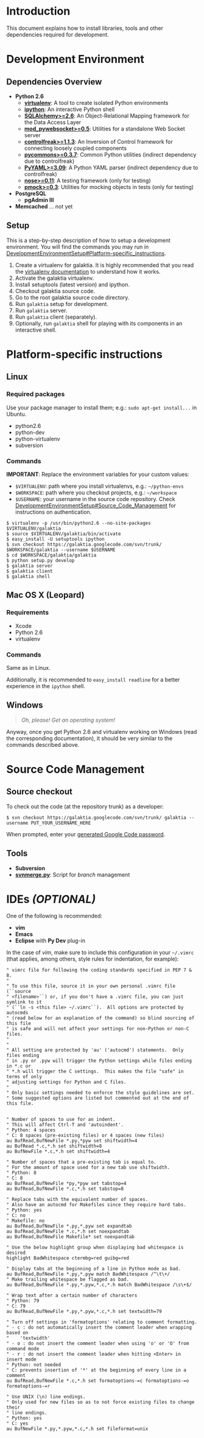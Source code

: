 # Introduction #

This document explains how to install libraries, tools and other dependencies required for development.

# Development Environment #

## Dependencies Overview ##

  * **Python 2.6**
    * **[virtualenv](http://pypi.python.org/pypi/virtualenv)**: A tool to create isolated Python environments
    * **[ipython](http://ipython.scipy.org/moin/Documentation)**: An interactive Python shell
    * **[SQLAlchemy>=2.6](http://www.sqlalchemy.org/docs/)**: An Object-Relational Mapping framework for the Data Access Layer
    * **[mod\_pywebsocket>=0.5](http://code.google.com/p/pywebsocket/)**: Utilities for a standalone Web Socket server
    * **[controlfreak>=1.1.3](http://blog.code.zauber.com.ar/2009/04/controlfreak-python-inversion-of.html)**: An Inversion of Control framework for connecting loosely coupled components
    * **[pycommons>=0.3.7](http://blog.code.zauber.com.ar/2009/04/controlfreak-python-inversion-of.html)**: Common Python utilities (indirect dependency due to controlfreak)
    * **[PyYAML>=3.09](http://pyyaml.org/wiki/PyYAMLDocumentation)**: A Python YAML parser (indirect dependency due to controlfreak)
    * **[nose>=0.11](http://somethingaboutorange.com/mrl/projects/nose/0.11.3/)**: A testing framework (only for testing)
    * **[pmock>=0.3](http://pmock.sourceforge.net/)**: Utilities for mocking objects in tests (only for testing)
  * **PostgreSQL**
    * **pgAdmin III**
  * **Memcached** ... not yet

## Setup ##

This is a step-by-step description of how to setup a development environment. You will find the commands you may run in [DevelopmentEnvironmentSetup#Platform-specific\_instructions](DevelopmentEnvironmentSetup#Platform-specific_instructions.md).

  1. Create a virtualenv for galaktia. It is highly recommended that you read the [virtualenv documentation](http://pypi.python.org/pypi/virtualenv) to understand how it works.
  1. Activate the galaktia virtualenv.
  1. Install setuptools (latest version) and ipython.
  1. Checkout galaktia source code.
  1. Go to the root galaktia source code directory.
  1. Run `galaktia` setup for development.
  1. Run `galaktia` server.
  1. Run `galaktia` client (separately).
  1. Optionally, run `galaktia` shell for playing with its components in an interactive shell.


# Platform-specific instructions #

## Linux ##

### Required packages ###

Use your package manager to install them; e.g.: `sudo apt-get install...` in Ubuntu.
  * python2.6
  * python-dev
  * python-virtualenv
  * subversion

### Commands ###

**IMPORTANT**: Replace the environment variables for your custom values:
  * `$VIRTUALENV`: path where you install virtualenvs, e.g.: `~/python-envs`
  * `$WORKSPACE`: path where you checkout projects, e.g.: `~/workspace`
  * `$USERNAME`: your username in the source code repository. Check [DevelopmentEnvironmentSetup#Source\_Code\_Management](DevelopmentEnvironmentSetup#Source_Code_Management.md) for instructions on authentication.

```
$ virtualenv -p /usr/bin/python2.6 --no-site-packages $VIRTUALENV/galaktia
$ source $VIRTUALENV/galaktia/bin/activate
$ easy_install -U setuptools ipython
$ svn checkout https://galaktia.googlecode.com/svn/trunk/ $WORKSPACE/galaktia --username $USERNAME
$ cd $WORKSPACE/galaktia/galaktia
$ python setup.py develop
$ galaktia server
$ galaktia client
$ galaktia shell
```

## Mac OS X (Leopard) ##

### Requirements ###
  * Xcode
  * Python 2.6
  * virtualenv

### Commands ###

Same as in Linux.

Additionally, it is recommended to `easy_install readline` for a better experience in the `ipython` shell.

## Windows ##

> _Oh, please! Get an operating system!_

Anyway, once you get Python 2.6 and virtualenv working on Windows (read the corresponding documentation), it should be very similar to the commands described above.

# Source Code Management #

## Source checkout ##

To check out the code (at the repository trunk) as a developer:

```
$ svn checkout https://galaktia.googlecode.com/svn/trunk/ galaktia --username PUT_YOUR_USERNAME_HERE
```

When prompted, enter your [generated Google Code password](http://code.google.com/hosting/settings).

## Tools ##

  * **Subversion**
  * **[svnmerge.py](http://www.orcaware.com/svn/wiki/Svnmerge.py)**: Script for _branch_ management


# IDEs _(OPTIONAL)_ #

One of the following is recommended:

  * **vim**
  * **Emacs**
  * **Eclipse** with **Py Dev** plug-in

In the case of _vim_, make sure to include this configuration in your `~/.vimrc` (that applies, among others, style rules for indentation, for example):
```
" vimrc file for following the coding standards specified in PEP 7 & 8.
"
" To use this file, source it in your own personal .vimrc file (``source
" <filename>``) or, if you don't have a .vimrc file, you can just symlink to it
" (``ln -s <this file> ~/.vimrc``).  All options are protected by autocmds
" (read below for an explanation of the command) so blind sourcing of this file
" is safe and will not affect your settings for non-Python or non-C files.
"
"
" All setting are protected by 'au' ('autocmd') statements.  Only files ending
" in .py or .pyw will trigger the Python settings while files ending in *.c or
" *.h will trigger the C settings.  This makes the file "safe" in terms of only
" adjusting settings for Python and C files.
"
" Only basic settings needed to enforce the style guidelines are set.
" Some suggested options are listed but commented out at the end of this file.


" Number of spaces to use for an indent.
" This will affect Ctrl-T and 'autoindent'.
" Python: 4 spaces
" C: 8 spaces (pre-existing files) or 4 spaces (new files)
au BufRead,BufNewFile *.py,*pyw set shiftwidth=4
au BufRead *.c,*.h set shiftwidth=8
au BufNewFile *.c,*.h set shiftwidth=4

" Number of spaces that a pre-existing tab is equal to.
" For the amount of space used for a new tab use shiftwidth.
" Python: 8
" C: 8
au BufRead,BufNewFile *py,*pyw set tabstop=4
au BufRead,BufNewFile *.c,*.h set tabstop=8

" Replace tabs with the equivalent number of spaces.
" Also have an autocmd for Makefiles since they require hard tabs.
" Python: yes
" C: no
" Makefile: no
au BufRead,BufNewFile *.py,*.pyw set expandtab
au BufRead,BufNewFile *.c,*.h set noexpandtab
au BufRead,BufNewFile Makefile* set noexpandtab

" Use the below highlight group when displaying bad whitespace is desired
highlight BadWhitespace ctermbg=red guibg=red

" Display tabs at the beginning of a line in Python mode as bad.
au BufRead,BufNewFile *.py,*.pyw match BadWhitespace /^\t\+/
" Make trailing whitespace be flagged as bad.
au BufRead,BufNewFile *.py,*.pyw,*.c,*.h match BadWhitespace /\s\+$/

" Wrap text after a certain number of characters
" Python: 79 
" C: 79
au BufRead,BufNewFile *.py,*.pyw,*.c,*.h set textwidth=79

" Turn off settings in 'formatoptions' relating to comment formatting.
" - c : do not automatically insert the comment leader when wrapping based on
"    'textwidth'
" - o : do not insert the comment leader when using 'o' or 'O' from command mode
" - r : do not insert the comment leader when hitting <Enter> in insert mode
" Python: not needed
" C: prevents insertion of '*' at the beginning of every line in a comment
au BufRead,BufNewFile *.c,*.h set formatoptions-=c formatoptions-=o formatoptions-=r

" Use UNIX (\n) line endings.
" Only used for new files so as to not force existing files to change their
" line endings.
" Python: yes
" C: yes
au BufNewFile *.py,*.pyw,*.c,*.h set fileformat=unix

```